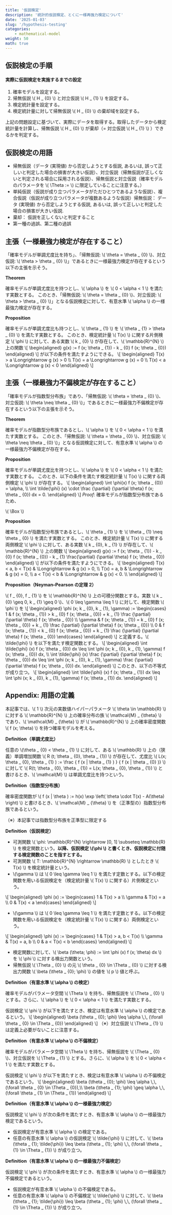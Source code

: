 ```yaml
---
title: '仮説検定'
description: '統計的仮説検定、とくに一様再強力検定について'
date: '2025-01-03'
slug: '/hypothesis-testing'
categories:
    - mathematical-model
weight: 50
math: true
---
```




## 仮説検定の手順

#### 実際に仮説検定を実施するまでの設定

1. 確率モデルを設定する。
2. 帰無仮説 \\( H _ {0} \\) と対立仮説 \\( H _ {1} \\) を設定する。
3. 検定統計量を設定する。
4. 検定統計量に対して帰無仮説 \\( H _ {0} \\) の棄却域を設定する。

上記の問題設定に基づいて、実際にデータを取得する。取得したデータから検定統計量を計算し、帰無仮説 \\( H _ {0} \\) が棄却（= 対立仮説 \\( H _ {1} \\) ）できるかを判定する。





## 仮説検定の用語

- 帰無仮説（データ (実現値) から否定しようとする仮説, あるいは, 誤って正しいと判定した場合の損害が大きい仮説）、対立仮説（帰無仮説が正しくないと判定される場合に採用される仮説）、帰無仮説と対立仮説（確率モデルのパラメータを \\( \Theta := \\) に限定していることに注意する。）
- 単純仮説（仮説が成り立つパラメータがただひとつであるような仮説）、複合仮説（仮説が成り立つパラメータが複数あるような仮説）帰無仮説： データ (実現値) から否定しようとする仮説, あるいは, 誤って正しいと判定した場合の損害が大きい仮説.
- 棄却： 仮説を正しくないと判定すること
- 第一種の過誤、第二種の過誤





## 主張（一様最強力検定が存在すること）

「確率モデルが単調尤度比を持ち」、「帰無仮説:  \\( \theta = \theta _ {0} \\)、対立仮説: \\( \theta > \theta _ {0} \\)」であるときに一様最強力検定が存在するという以下の主張を示そう。



**Theorem**

確率モデルが単調尤度比を持つとし、\\( \alpha \\) を \\( 0 < \alpha < 1 \\) を満たす実数とする。
このとき、「帰無仮説:  \\( \theta = \theta _ {0} \\)、対立仮説: \\( \theta > \theta _ {0} \\)」となる仮説検定に対して、有意水準 \\( \alpha \\) の一様最強力検定が存在する。





**Proposition**

確率モデルが単調尤度比も持つとし、\\( \theta _ {1} \\) を \\( \theta _ {1} > \theta _ {0} \\) を満たす実数とする。
このとき、検定統計量 \\( T(x) \\) に関する片側検定 \\( \phi \\) に対して、ある実数 \\( k _ {0} \\) が存在して、\\( \mathbb{R}^{N} \\) 上の関数
\\[ \\begin{aligned}  g(x) := f (x; \\theta _ {1}) - k _ {0} f (x; \\theta _ {0})  \\end{aligned} \\]
が以下の条件を満たすようにできる。
\\[ \\begin{aligned}      T(x) > a \\Longrightarrow g (x) > 0 \\\\     T(x) = a \\Longrightarrow g (x) = 0 \\\\     T(x) < a \\Longrightarrow g (x) < 0  \\end{aligned} \\]




## 主張（一様最強力不偏検定が存在すること）

「確率モデルが指数型分布族」であり、「帰無仮説:  \\( \theta = \theta _ {0} \\)、対立仮説: \\( \theta \neq \theta _ {0} \\)」であるときに一様最強力不偏検定が存在するという以下の主張を示そう。



**Theorem**

確率モデルが指数型分布族であるとし、\\( \alpha \\) を \\( 0 < \alpha < 1 \\) を満たす実数とする。
このとき、「帰無仮説:  \\( \theta = \theta _ {0} \\)、対立仮説: \\( \theta \neq \theta _ {0} \\)」となる仮説検定に対して、有意水準 \\( \alpha \\) の一様最強力不偏検定が存在する。



**Proposition**

確率モデルが単調尤度比を持つとし、\\( \alpha \\) を \\( 0 < \alpha < 1 \\) を満たす実数とする。
このとき、以下の条件を満たす検定統計量 \\( T(x) \\) に関する両側検定 \\( \phi \\) が存在する。
\\[ \\begin{aligned}  \\int \\phi(x) f (x; \\theta _ {0}) = \\alpha\, \\\\ \\int \\tilde{\\phi} (x) \\cdot \\frac {\\partial} {\\partial \\theta} f (x; \\theta _ {0}) dx = 0.  \\end{aligned} \\]
*Proof*: 確率モデルが指数型分布族であるため、



\\( \Box \\)



**Proposition**

確率モデルが指数型分布族であるとし、\\( \theta _ {1} \\) を \\( \theta _ {1} \neq \theta _ {0} \\) を満たす実数とする。
このとき、検定統計量 \\( T(x) \\) に関する両側検定 \\( \phi \\) に対して、ある実数 \\( k _ {0}\, k _ {1} \\) が存在して、\\( \mathbb{R}^{N} \\) 上の関数
\\[ \\begin{aligned}  g(x) := f (x; \\theta _ {1}) - k _ {0} f (x; \\theta _ {0}) - k _ {1} \\frac{\\partial} {\\partial \\theta} f (x; \\theta _ {0})  \\end{aligned} \\]
が以下の条件を満たすようにできる。
\\[ \\begin{aligned}  T(x) < a\, b < T(x) & \\Longrightarrow & g (x) > 0\, \\\\ T(x) = a\, b & \\Longrightarrow & g (x) = 0\, \\\\ a < T(x) < b & \\Longrightarrow & g (x) < 0. \\\\  \\end{aligned} \\]


**Proposition（Neyman–Pearson の定理 2）**

\\( f _ {0}\, f _ {1} \\) を \\( \mathbb{R}^{N} \\) 上の可積分関数とする。実数 \\( k _ {0} \geq 0\, k _ {1} \geq 0 \\)、\\( 0 \leq \gamma \leq 1 \\) に対して、検定関数 \\( \phi \\) を
\\[ \\begin{aligned}  \\phi (x; k _ {0}\, k _ {1}\, \\gamma) :=  \\begin{cases}     1      & f (x; \\theta _ {1}) > k _ {0} f (x; \\theta _ {0}) + k _ {1} \\frac {\\partial} {\\partial \\theta} f (x; \\theta _ {0}) \\\\     \\gamma & f (x; \\theta _ {1}) = k _ {0} f (x; \\theta _ {0}) + k _ {1} \\frac {\\partial} {\\partial \\theta} f (x; \\theta _ {0}) \\\\     0      & f (x; \\theta _ {1}) < k _ {0} f (x; \\theta _ {0}) + k _ {1} \\frac {\\partial} {\\partial \\theta} f (x; \\theta _ {0}) \\end{cases}  \\end{aligned} \\]
と定義する。\\( \tilde{\phi} \\) を以下を満たす検定関数とする。
\\[ \\begin{aligned}  \\int \\tilde{\\phi} (x) f (x; \\theta _ {0}) dx \\leq \\int \\phi (x; k _ {0}\, k _ {1}\, \\gamma) f (x; \\theta _ {0}) dx\, \\\\ \\int \\tilde{\\phi} (x) \\frac {\\partial} {\\partial \\theta} f (x; \\theta _ {0}) dx \\leq \\int \\phi (x; k _ {0}\, k _ {1}\, \\gamma) \\frac {\\partial} {\\partial \\theta} f (x; \\theta _ {0}) dx.  \\end{aligned} \\]
このとき、以下の不等式が成り立つ。
\\[ \\begin{aligned}  \\int \\tilde{\\phi} (x) f (x; \\theta _ {1}) dx \\leq \\int \\phi (x; k _ {0}\, k _ {1}\, \\gamma) f (x; \\theta _ {1}) dx.  \\end{aligned} \\]




## Appendix: 用語の定義



本記事では、\\( 1 \\) 次元の実数値ハイパーパラメータ \\( \theta \in \mathbb{R} \\) に対する \\( \mathbb{R}^{N} \\) 上の確率分布の族 \\( \mathcal{M} _ {\theta} \\) であり、\\( \mathcal{M} _ {\theta} \\) が \\( \mathbb{R}^{N} \\) 上の確率密度関数 \\( f (x; \theta) \\) を持つ確率モデルを考える。



**Definition（単調尤度比）**

任意の \\(\theta _ {0} < \theta _ {1} \\) に対して、ある \\( \mathbb{R} \\) 上の（狭義）単調増加関数 \\( R (t; \theta _ {0}\, \theta _ {1}) \\) が存在して、尤度比 \\( L(x; \theta _ {0}\, \theta _ {1} ) := \frac { f (x | \theta _ {1} ) } { f (x | \theta _ {0} )} \\) に対して \\( R(t; \theta _ {0}\, \theta _ {1}) = L(x; \theta _ {0}\, \theta _ {1}) \\) と書けるとき、\\( \mathcal{M} \\) は単調尤度比を持つという。



**Definition（指数型分布族）**

確率密度関数が \\( f (x | \theta ) := h(x) \exp \left( \theta \cdot T(x) - A(\theta) \right) \\) と書けるとき、\\( \mathcal{M} _ {\theta} \\) を（正準型の）指数型分布族であるという。

（※）本記事では指数型分布族を正準型に限定する



**Definition（仮説検定）**

- 可測関数 \\( \phi: \mathbb{R}^{N} \rightarrow [0\, 1] \subseteq \mathbb{R} \\) を検定関数という。**以降、仮説検定 \\(\phi \\) と書くとき、仮説検定に付随する検定関数のことを指すとする。**
- 可測関数 \\( T: \mathbb{R}^{N} \rightarrow \mathbb{R} \\) としたとき \\( T(x) \\) を検定統計量という。
- \\(\gamma \\) は \\( 0 \leq \gamma \leq 1 \\) を満たす定数とする。以下の検定関数を用いる仮説検定を（検定統計量 \\( T(x) \\) に関する）片側検定という。

\\[ \\begin{aligned}  \\phi (x) :=  \\begin{cases}     1      & T(x) > a \\\\     \\gamma & T(x) = a \\\\     0      & T(x) < a \\end{cases}  \\end{aligned} \\]

- \\(\gamma \\) は \\( 0 \leq \gamma \leq 1 \\) を満たす定数とする。以下の検定関数を用いる仮説検定を（検定統計量 \\( T(x) \\) に関する）両側検定という。

\\[ \\begin{aligned}  \\phi (x) :=  \\begin{cases}     1      & T(x) > a\, b < T(x) \\\\     \\gamma & T(x) = a\, b \\\\     0      & a < T(x) < b \\end{cases}  \\end{aligned} \\]

- 検定関数に対して、\\( \beta (\theta; \phi) := \int \phi (x) f (x; \theta) dx \\) を \\( \phi \\) に対する検出力関数という。
- 帰無仮説 \\( \Theta _ {0} \\) の元 \\( \theta _ {0} \in \Theta _ {0} \\) に対する検出力関数 \\( \beta (\theta _ {0}; \phi) \\) の値を \\( p \\) 値と呼ぶ。



**Definition（有意水準 \\( \alpha \\) の検定）**

確率モデルがパラメータ空間 \\( \Theta \\) を持ち、帰無仮説を \\( \Theta _ {0} \\) とする。さらに、\\( \alpha \\) を \\( 0 < \alpha < 1 \\) を満たす実数とする。

仮説検定 \\( \phi \\) が以下を満たすとき、検定は有意水準 \\( \alpha \\) の検定であるという。
\\[ \\begin{aligned}  \\beta (\\theta _ {0}; \\phi) \\leq \\alpha \\\,\\\, (\\forall \\theta _ {0} \\in \\Theta _ {0})  \\end{aligned} \\]
（※）対立仮説 \\( \Theta _ {1} \\) は定義上必要がないことに注意する。



**Definition（有意水準 \\( \alpha \\) の不偏検定）**

確率モデルがパラメータ空間 \\( \Theta \\) を持ち、帰無仮説を \\( \Theta _ {0} \\)、対立仮説を \\( \Theta _ {1} \\) とする。さらに、\\( \alpha \\) を \\( 0 < \alpha < 1 \\) を満たす実数とする。

仮説検定 \\( \phi \\) が以下を満たすとき、検定は有意水準 \\( \alpha \\) の不偏検定であるという。
\\[ \\begin{aligned}  \\beta (\\theta _ {0}; \\phi) \\leq \\alpha \\\,\\\, (\\forall \\theta _ {0} \\in \\Theta _ {0})\,\\\\ \\beta (\\theta _ {1}; \\phi) \\geq \\alpha \\\,\\\, (\\forall \\theta _ {1} \\in \\Theta _ {1})  \\end{aligned} \\]


**Definition（有意水準 \\( \alpha \\) の一様最強力検定）**

仮説検定 \\( \phi \\) が次の条件を満たすとき、有意水準 \\( \alpha \\) の一様最強力検定であるという。

- 仮説検定が有意水準 \\( \alpha \\) の検定である。
- 任意の有意水準 \\( \alpha \\) の仮説検定 \\( \tilde{\phi} \\) に対して、\\( \beta (\theta _ {1}; \tilde{\phi}) \leq \beta (\theta _ {1}; \phi) \\,\\, (\forall \theta _ {1} \in \Theta _ {1}) \\) が成り立つ。



**Definition（有意水準 \\( \alpha \\) の一様最強力不偏検定）**

仮説検定 \\( \phi \\) が次の条件を満たすとき、有意水準 \\( \alpha \\) の一様最強力不偏検定であるという。

- 仮説検定が有意水準 \\( \alpha \\) の不偏検定である。
- 任意の有意水準 \\( \alpha \\) の不偏検定 \\( \tilde{\phi} \\) に対して、\\( \beta (\theta _ {1}; \tilde{\phi}) \leq \beta (\theta _ {1}; \phi) \\,\\, (\forall \theta _ {1} \in \Theta _ {1}) \\) が成り立つ。





